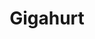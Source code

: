 ---
layout: game
title: Gigahurt
title_id: gimm_gigahurt
release_date: 2018-11-01
platform: (Desktop)
technology: 2018 - Adobe Flash, ActionScript 3
description: It is the year 20XX. Suddenly, an army of evil robots arrive on Earth, and plan to enslave the human race! You must use your cybernetic augmentations to destroy the robots and save all of humanity!

download_link: https://www.dropbox.com/s/ov00k7wlgn5um90/GigaHurt.swf?dl=1
source_link: https://github.com/modderwizard/gimm_gigahurt

navbar_name: Games
stylesheet_name: page_project
last_screenshot_number: 2
---